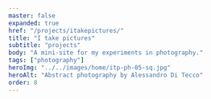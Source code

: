 ```yaml
---
master: false
expanded: true
href: "/projects/itakepictures/"
title: "I take pictures"
subtitle: "projects"
body: "A mini-site for my experiments in photography."
tags: ["photography"]
heroImg: "../../images/home/itp-ph-05-sq.jpg"
heroAlt: "Abstract photography by Alessandro Di Tecco"
order: 8
---
```

